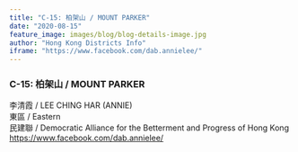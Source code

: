 ```yaml
---
title: "C-15: 柏架山 / MOUNT PARKER"
date: "2020-08-15"
feature_image: images/blog/blog-details-image.jpg
author: "Hong Kong Districts Info"
iframe: "https://www.facebook.com/dab.annielee/"
---
```


### C-15: 柏架山 / MOUNT PARKER  
李清霞 / LEE CHING HAR
(ANNIE)  
東區 / Eastern  
民建聯 / Democratic Alliance for the Betterment and Progress of Hong Kong  
https://www.facebook.com/dab.annielee/
